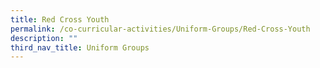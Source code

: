 ```yaml
---
title: Red Cross Youth
permalink: /co-curricular-activities/Uniform-Groups/Red-Cross-Youth
description: ""
third_nav_title: Uniform Groups
---
```


